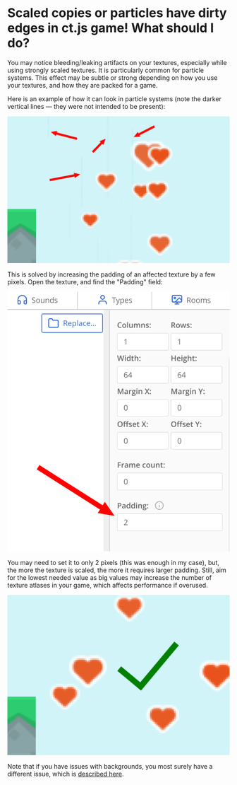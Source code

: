 # Scaled copies or particles have dirty edges in ct.js game! What should I do?

You may notice bleeding/leaking artifacts on your textures, especially while using strongly scaled textures. It is particularly common for particle systems. This effect may be subtle or strong depending on how you use your textures, and how they are packed for a game.

Here is an example of how it can look in particle systems (note the darker vertical lines — they were not intended to be present):

![](./../images/ts_LeakingPixels_bad.png)

This is solved by increasing the padding of an affected texture by a few pixels. Open the texture, and find the "Padding" field:

![](./../images/ts_LeakingPixels_solution.png)

You may need to set it to only 2 pixels (this was enough in my case), but, the more the texture is scaled, the more it requires larger padding. Still, aim for the lowest needed value as big values may increase the number of texture atlases in your game, which affects performance if overused.

![](./../images/ts_LeakingPixels_good.png)

Note that if you have issues with backgrounds, you most surely have a different issue, which is [described here](troubleshooting/teared-background.html).